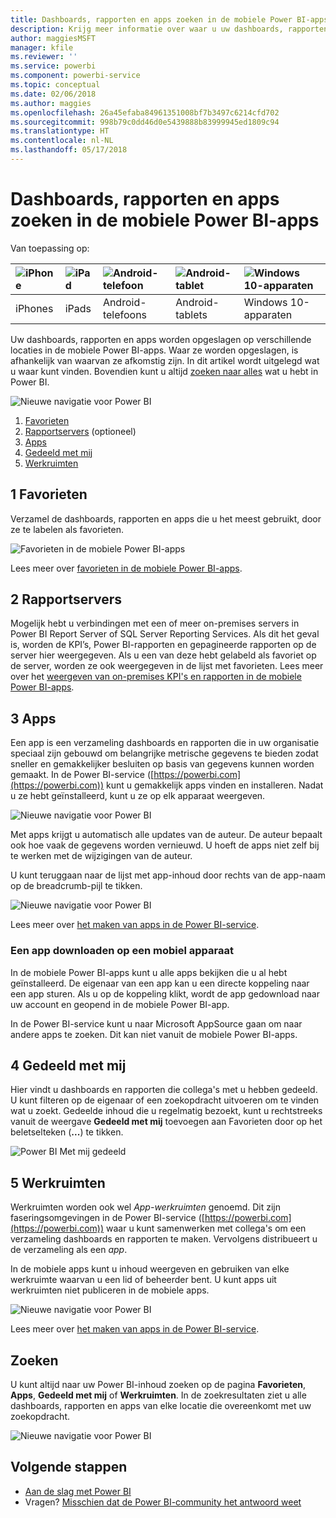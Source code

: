 ```yaml
---
title: Dashboards, rapporten en apps zoeken in de mobiele Power BI-apps
description: Krijg meer informatie over waar u uw dashboards, rapporten en apps kunt vinden in de mobiele Power BI-apps, afhankelijk van waarvan ze afkomstig zijn.
author: maggiesMSFT
manager: kfile
ms.reviewer: ''
ms.service: powerbi
ms.component: powerbi-service
ms.topic: conceptual
ms.date: 02/06/2018
ms.author: maggies
ms.openlocfilehash: 26a45efaba84961351008bf7b3497c6214cfd702
ms.sourcegitcommit: 998b79c0dd46d0e5439888b83999945ed1809c94
ms.translationtype: HT
ms.contentlocale: nl-NL
ms.lasthandoff: 05/17/2018
---
```

# <a name="find-your-dashboards-reports-and-apps-in-the-power-bi-mobile-apps"></a>Dashboards, rapporten en apps zoeken in de mobiele Power BI-apps
Van toepassing op:

| ![iPhone](media/mobile-apps-find-content-mobile-devices/iphone-logo-50-px.png) | ![iPad](media/mobile-apps-find-content-mobile-devices/ipad-logo-50-px.png) | ![Android-telefoon](media/mobile-apps-find-content-mobile-devices/android-phone-logo-50-px.png) | ![Android-tablet](media/mobile-apps-find-content-mobile-devices/android-tablet-logo-50-px.png) | ![Windows 10-apparaten](media/mobile-apps-find-content-mobile-devices/win-10-logo-50-px.png) |
|:--- |:--- |:--- |:--- |:--- |
| iPhones |iPads |Android-telefoons |Android-tablets |Windows 10-apparaten |

Uw dashboards, rapporten en apps worden opgeslagen op verschillende locaties in de mobiele Power BI-apps. Waar ze worden opgeslagen, is afhankelijk van waarvan ze afkomstig zijn. In dit artikel wordt uitgelegd wat u waar kunt vinden. Bovendien kunt u altijd [zoeken naar alles](mobile-apps-find-content-mobile-devices.md#search) wat u hebt in Power BI. 

![Nieuwe navigatie voor Power BI](media/mobile-apps-find-content-mobile-devices/power-bi-mobile-find-content.png)

1. [Favorieten](mobile-apps-find-content-mobile-devices.md#1-favorites)
2. [Rapportservers](mobile-apps-find-content-mobile-devices.md#2-report-servers) (optioneel)
3. [Apps](mobile-apps-find-content-mobile-devices.md#3-apps)
4. [Gedeeld met mij](mobile-apps-find-content-mobile-devices.md#4-shared-with-me)
5. [Werkruimten](mobile-apps-find-content-mobile-devices.md#5-workspaces)

## <a name="1-favorites"></a>1 Favorieten
Verzamel de dashboards, rapporten en apps die u het meest gebruikt, door ze te labelen als favorieten. 

![Favorieten in de mobiele Power BI-apps](media/mobile-apps-find-content-mobile-devices/power-bi-android-favorites-reports.png)

Lees meer over [favorieten in de mobiele Power BI-apps](mobile-apps-favorites.md).

## <a name="2-report-servers"></a>2 Rapportservers
Mogelijk hebt u verbindingen met een of meer on-premises servers in Power BI Report Server of SQL Server Reporting Services. Als dit het geval is, worden de KPI’s, Power BI-rapporten en gepagineerde rapporten op de server hier weergegeven. Als u een van deze hebt gelabeld als favoriet op de server, worden ze ook weergegeven in de lijst met favorieten. Lees meer over het [weergeven van on-premises KPI's en rapporten in de mobiele Power BI-apps](mobile-app-ssrs-kpis-mobile-on-premises-reports.md).

## <a name="3-apps"></a>3 Apps
Een app is een verzameling dashboards en rapporten die in uw organisatie speciaal zijn gebouwd om belangrijke metrische gegevens te bieden zodat sneller en gemakkelijker besluiten op basis van gegevens kunnen worden gemaakt. In de Power BI-service ([https://powerbi.com](https://powerbi.com)) kunt u gemakkelijk apps vinden en installeren. Nadat u ze hebt geïnstalleerd, kunt u ze op elk apparaat weergeven. 

![Nieuwe navigatie voor Power BI](media/mobile-apps-find-content-mobile-devices/power-bi-apps-mobile-apps.png)

Met apps krijgt u automatisch alle updates van de auteur. De auteur bepaalt ook hoe vaak de gegevens worden vernieuwd. U hoeft de apps niet zelf bij te werken met de wijzigingen van de auteur.

U kunt teruggaan naar de lijst met app-inhoud door rechts van de app-naam op de breadcrumb-pijl te tikken.

![Nieuwe navigatie voor Power BI](media/mobile-apps-find-content-mobile-devices/power-bi-it-spend-app-android.png)

Lees meer over [het maken van apps in de Power BI-service](service-install-use-apps.md).

### <a name="get-an-app-on-a-mobile-device"></a>Een app downloaden op een mobiel apparaat
In de mobiele Power BI-apps kunt u alle apps bekijken die u al hebt geïnstalleerd. De eigenaar van een app kan u een directe koppeling naar een app sturen. Als u op de koppeling klikt, wordt de app gedownload naar uw account en geopend in de mobiele Power BI-app. 

In de Power BI-service kunt u naar Microsoft AppSource gaan om naar andere apps te zoeken. Dit kan niet vanuit de mobiele Power BI-apps. 

## <a name="4-shared-with-me"></a>4 Gedeeld met mij
Hier vindt u dashboards en rapporten die collega's met u hebben gedeeld. U kunt filteren op de eigenaar of een zoekopdracht uitvoeren om te vinden wat u zoekt. Gedeelde inhoud die u regelmatig bezoekt, kunt u rechtstreeks vanuit de weergave **Gedeeld met mij** toevoegen aan Favorieten door op het beletselteken (**...**) te tikken.

![Power BI Met mij gedeeld](media/mobile-apps-find-content-mobile-devices/power-bi-android-shared-fave.png)

## <a name="5-workspaces"></a>5 Werkruimten
Werkruimten worden ook wel *App-werkruimten* genoemd. Dit zijn faseringsomgevingen in de Power BI-service ([https://powerbi.com](https://powerbi.com)) waar u kunt samenwerken met collega's om een verzameling dashboards en rapporten te maken. Vervolgens distribueert u de verzameling als een *app*. 

In de mobiele apps kunt u inhoud weergeven en gebruiken van elke werkruimte waarvan u een lid of beheerder bent. U kunt apps uit werkruimten niet publiceren in de mobiele apps.

![Nieuwe navigatie voor Power BI](media/mobile-apps-find-content-mobile-devices/power-bi-mobile-workspaces-home-android.png)

Lees meer over [het maken van apps in de Power BI-service](service-install-use-apps.md).

## <a name="search"></a>Zoeken
U kunt altijd naar uw Power BI-inhoud zoeken op de pagina **Favorieten**, **Apps**, **Gedeeld met mij** of **Werkruimten**. In de zoekresultaten ziet u alle dashboards, rapporten en apps van elke locatie die overeenkomt met uw zoekopdracht. 

![Nieuwe navigatie voor Power BI](media/mobile-apps-find-content-mobile-devices/power-bi-mobile-search.png)

## <a name="next-steps"></a>Volgende stappen
* [Aan de slag met Power BI](service-get-started.md)
* Vragen? [Misschien dat de Power BI-community het antwoord weet](http://community.powerbi.com/)

